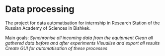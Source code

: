 # Data processing
The project for data automatisation for internship in  Research Station of the Russian Academy of Sciences in Bishkek.

Main goals:
*Synchronise all incoming data from the equipment*
*Clean all gathered data before and after experiments*
*Visualise and export all results*
*Create GUI for automatisation of these processes*
